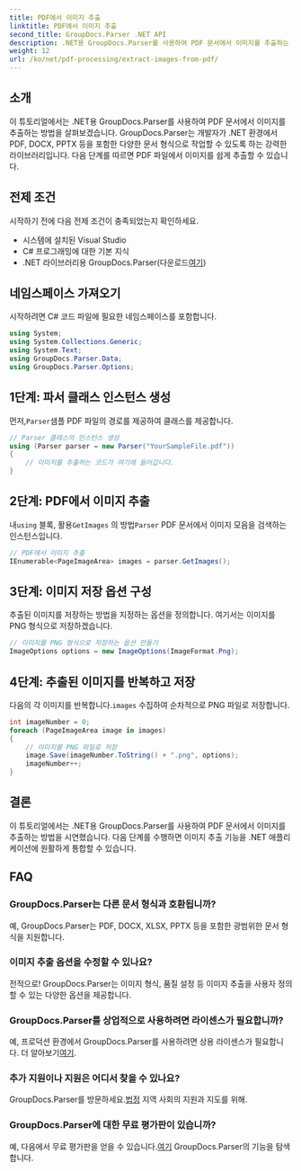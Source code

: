 ```yaml
---
title: PDF에서 이미지 추출
linktitle: PDF에서 이미지 추출
second_title: GroupDocs.Parser .NET API
description: .NET용 GroupDocs.Parser를 사용하여 PDF 문서에서 이미지를 추출하는 방법을 알아보세요. 코드 예제가 포함된 단계별 가이드입니다.
weight: 12
url: /ko/net/pdf-processing/extract-images-from-pdf/
---
```

## 소개
이 튜토리얼에서는 .NET용 GroupDocs.Parser를 사용하여 PDF 문서에서 이미지를 추출하는 방법을 살펴보겠습니다. GroupDocs.Parser는 개발자가 .NET 환경에서 PDF, DOCX, PPTX 등을 포함한 다양한 문서 형식으로 작업할 수 있도록 하는 강력한 라이브러리입니다. 다음 단계를 따르면 PDF 파일에서 이미지를 쉽게 추출할 수 있습니다.
## 전제 조건
시작하기 전에 다음 전제 조건이 충족되었는지 확인하세요.
- 시스템에 설치된 Visual Studio
- C# 프로그래밍에 대한 기본 지식
-  .NET 라이브러리용 GroupDocs.Parser(다운로드[여기](https://releases.groupdocs.com/parser/net/))

## 네임스페이스 가져오기
시작하려면 C# 코드 파일에 필요한 네임스페이스를 포함합니다.
```csharp
using System;
using System.Collections.Generic;
using System.Text;
using GroupDocs.Parser.Data;
using GroupDocs.Parser.Options;
```
## 1단계: 파서 클래스 인스턴스 생성
 먼저,`Parser`샘플 PDF 파일의 경로를 제공하여 클래스를 제공합니다.
```csharp
// Parser 클래스의 인스턴스 생성
using (Parser parser = new Parser("YourSampleFile.pdf"))
{
    // 이미지를 추출하는 코드가 여기에 들어갑니다.
}
```
## 2단계: PDF에서 이미지 추출
 내`using` 블록, 활용`GetImages` 의 방법`Parser` PDF 문서에서 이미지 모음을 검색하는 인스턴스입니다.
```csharp
// PDF에서 이미지 추출
IEnumerable<PageImageArea> images = parser.GetImages();
```
## 3단계: 이미지 저장 옵션 구성
추출된 이미지를 저장하는 방법을 지정하는 옵션을 정의합니다. 여기서는 이미지를 PNG 형식으로 저장하겠습니다.
```csharp
// 이미지를 PNG 형식으로 저장하는 옵션 만들기
ImageOptions options = new ImageOptions(ImageFormat.Png);
```
## 4단계: 추출된 이미지를 반복하고 저장
 다음의 각 이미지를 반복합니다.`images` 수집하여 순차적으로 PNG 파일로 저장합니다.
```csharp
int imageNumber = 0;
foreach (PageImageArea image in images)
{
    // 이미지를 PNG 파일로 저장
    image.Save(imageNumber.ToString() + ".png", options);
    imageNumber++;
}
```

## 결론
이 튜토리얼에서는 .NET용 GroupDocs.Parser를 사용하여 PDF 문서에서 이미지를 추출하는 방법을 시연했습니다. 다음 단계를 수행하면 이미지 추출 기능을 .NET 애플리케이션에 원활하게 통합할 수 있습니다.

## FAQ
### GroupDocs.Parser는 다른 문서 형식과 호환됩니까?
예, GroupDocs.Parser는 PDF, DOCX, XLSX, PPTX 등을 포함한 광범위한 문서 형식을 지원합니다.
### 이미지 추출 옵션을 수정할 수 있나요?
전적으로! GroupDocs.Parser는 이미지 형식, 품질 설정 등 이미지 추출을 사용자 정의할 수 있는 다양한 옵션을 제공합니다.
### GroupDocs.Parser를 상업적으로 사용하려면 라이센스가 필요합니까?
 예, 프로덕션 환경에서 GroupDocs.Parser를 사용하려면 상용 라이센스가 필요합니다. 더 알아보기[여기](https://purchase.groupdocs.com/buy).
### 추가 지원이나 지원은 어디서 찾을 수 있나요?
 GroupDocs.Parser를 방문하세요.[법정](https://forum.groupdocs.com/c/parser/17) 지역 사회의 지원과 지도를 위해.
### GroupDocs.Parser에 대한 무료 평가판이 있습니까?
 예, 다음에서 무료 평가판을 얻을 수 있습니다.[여기](https://releases.groupdocs.com/) GroupDocs.Parser의 기능을 탐색합니다.